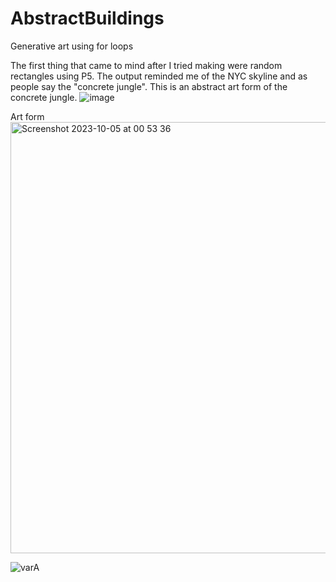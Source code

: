 # AbstractBuildings
Generative art using for loops

The first thing that came to mind after I tried making were random rectangles using P5. The output reminded me of the NYC skyline and as people say the "concrete jungle".
This is an abstract art form of the concrete jungle.
![image](https://github.com/Suvina19/AbstractBuildings/assets/144509711/c84460e2-26af-4b54-bea4-12c3b419174e)

Art form
          <img width="690" alt="Screenshot 2023-10-05 at 00 53 36" src="https://github.com/Suvina19/AbstractBuildings/assets/144509711/0e514ee7-8601-490b-a718-dcbe7686c3c1">


![varA](https://github.com/Suvina19/AbstractBuildings/assets/144509711/3b8593f7-6b49-41c1-9d14-af0601b378ab)








